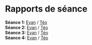 # Rapports de séance

**Séance 1:** [Evan](seance1-evan.md) / [Téo](seance1-teo.md)  
**Séance 2:** [Evan](seance2-evan.md) / [Téo](seance2-teo.md)  
**Séance 3:** [Evan](seance3-evan.md) / [Téo](seance3-teo.md)  
**Séance 4:** [Evan](seance4-evan.md) / [Téo](seance4-teo.md)  
<!--**Séance 5:** [Evan](seance5-evan.md) / [Téo](seance5-teo.md)  
**Séance 6:** [Evan](seance6-evan.md) / [Téo](seance6-teo.md)  
**Séance 7:** [Evan](seance7-evan.md) / [Téo](seance7-teo.md)  
**Séance 8:** [Evan](seance8-evan.md) / [Téo](seance8-teo.md)-->
